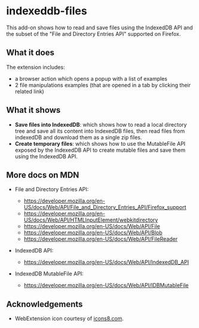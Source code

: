 # indexeddb-files

This add-on shows how to read and save files using the IndexedDB API and the subset of the "File and Directory Entries API" supported on Firefox.

## What it does ##

The extension includes:

* a browser action which opens a popup with a list of examples
* 2 file manipulations examples (that are opened in a tab by clicking their related link)

## What it shows ##

- **Save files into IndexedDB**: which shows how to read a local directory tree and save all its content into IndexedDB files, then read files from indexedDB and download them as a single zip files.
- **Create temporary files**: which shows how to use the MutableFile API exposed by the IndexedDB API to create mutable files and save them using the IndexedDB API.

## More docs on MDN ##

- File and Directory Entries API:
  * https://developer.mozilla.org/en-US/docs/Web/API/File_and_Directory_Entries_API/Firefox_support
  * https://developer.mozilla.org/en-US/docs/Web/API/HTMLInputElement/webkitdirectory
  * https://developer.mozilla.org/en-US/docs/Web/API/File
  * https://developer.mozilla.org/en-US/docs/Web/API/Blob
  * https://developer.mozilla.org/en-US/docs/Web/API/FileReader

- IndexedDB API:
  * https://developer.mozilla.org/en-US/docs/Web/API/IndexedDB_API

- IndexedDB MutableFile API:
  * https://developer.mozilla.org/en-US/docs/Web/API/IDBMutableFile

## Acknowledgements

* WebExtension icon courtesy of [icons8.com](http://icons8.com).
